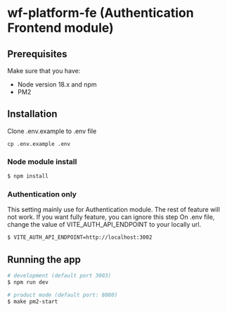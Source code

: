 # wf-platform-fe (Authentication Frontend module)

## Prerequisites
Make sure that you have:
- Node version 18.x and npm
- PM2

## Installation

Clone .env.example to .env file
```
cp .env.example .env
```

### Node module install
```bash
$ npm install
```

### Authentication only
This setting mainly use for Authentication module. The rest of feature will not work. If you want fully feature, you can ignore this step
On .env file, change the value of VITE_AUTH_API_ENDPOINT to your locally url. 

```bash
$ VITE_AUTH_API_ENDPOINT=http://localhost:3002
```

## Running the app

```bash
# development (default port 3003)
$ npm run dev

# product mode (default port: 8080)
$ make pm2-start
```
